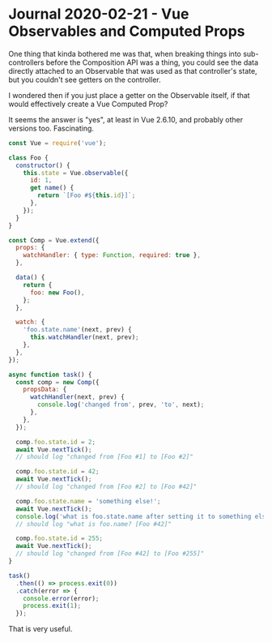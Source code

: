 Journal 2020-02-21 - Vue Observables and Computed Props
========

One thing that kinda bothered me was that, when breaking things into sub-controllers before the Composition API was a thing, you could see the data directly attached to an Observable that was used as that controller's state, but you couldn't see getters on the controller.

I wondered then if you just place a getter on the Observable itself, if that would effectively create a Vue Computed Prop?

It seems the answer is "yes", at least in Vue 2.6.10, and probably other versions too.  Fascinating.

```js
const Vue = require('vue');

class Foo {
  constructor() {
    this.state = Vue.observable({
      id: 1,
      get name() {
        return `[Foo #${this.id}]`;
      },
    });
  }
}

const Comp = Vue.extend({
  props: {
    watchHandler: { type: Function, required: true },
  },

  data() {
    return {
      foo: new Foo(),
    };
  },

  watch: {
    'foo.state.name'(next, prev) {
      this.watchHandler(next, prev);
    },
  },
});

async function task() {
  const comp = new Comp({
    propsData: {
      watchHandler(next, prev) {
        console.log('changed from', prev, 'to', next);
      },
    },
  });

  comp.foo.state.id = 2;
  await Vue.nextTick();
  // should log "changed from [Foo #1] to [Foo #2]"

  comp.foo.state.id = 42;
  await Vue.nextTick();
  // should log "changed from [Foo #2] to [Foo #42]"

  comp.foo.state.name = 'something else!';
  await Vue.nextTick();
  console.log('what is foo.state.name after setting it to something else?', comp.foo.state.name);
  // should log "what is foo.name? [Foo #42]"

  comp.foo.state.id = 255;
  await Vue.nextTick();
  // should log "changed from [Foo #42] to [Foo #255]"
}

task()
  .then(() => process.exit(0))
  .catch(error => {
    console.error(error);
    process.exit(1);
  });
```

That is very useful.
